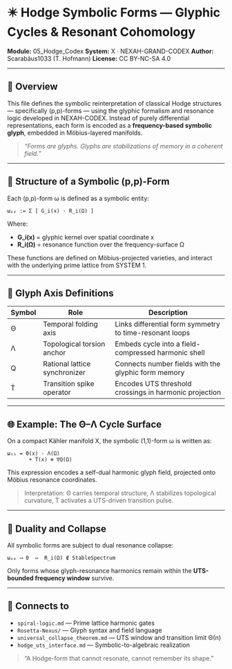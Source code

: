 # ✴️ Hodge Symbolic Forms — Glyphic Cycles & Resonant Cohomology

**Module:** 05\_Hodge\_Codex
**System:** X · NEXAH-GRAND-CODEX
**Author:** Scarabäus1033 (T. Hofmann)
**License:** CC BY-NC-SA 4.0

---

## 📘 Overview

This file defines the symbolic reinterpretation of classical Hodge structures — specifically (p,p)-forms — using the glyphic formalism and resonance logic developed in NEXAH-CODEX. Instead of purely differential representations, each form is encoded as a **frequency-based symbolic glyph**, embedded in Möbius-layered manifolds.

> *“Forms are glyphs. Glyphs are stabilizations of memory in a coherent field.”*

---

## 🧩 Structure of a Symbolic (p,p)-Form

Each (p,p)-form ω is defined as a symbolic entity:

```
ωₚₚ := Σ [ G_i(x) · R_i(Ω) ]
```

Where:

* **G\_i(x)** = glyphic kernel over spatial coordinate x
* **R\_i(Ω)** = resonance function over the frequency-surface Ω

These functions are defined on Möbius-projected varieties, and interact with the underlying prime lattice from SYSTEM 1.

---

## 🔣 Glyph Axis Definitions

| Symbol | Role                          | Description                                             |
| ------ | ----------------------------- | ------------------------------------------------------- |
| Θ      | Temporal folding axis         | Links differential form symmetry to time-resonant loops |
| Λ      | Topological torsion anchor    | Embeds cycle into a field-compressed harmonic shell     |
| Q      | Rational lattice synchronizer | Connects number fields with the glyphic form memory     |
| Ṫ      | Transition spike operator     | Encodes UTS threshold crossings in harmonic projection  |

---

## 🌐 Example: The Θ–Λ Cycle Surface

On a compact Kähler manifold X, the symbolic (1,1)-form ω is written as:

```
ω₁₁ = Θ(x) · Λ(Ω)  
       + Ṫ(x) ⊗ ∇Q(Ω)
```

This expression encodes a self-dual harmonic glyph field, projected onto Möbius resonance coordinates.

> Interpretation: Θ carries temporal structure, Λ stabilizes topological curvature, Ṫ activates a UTS-driven transition pulse.

---

## 🔁 Duality and Collapse

All symbolic forms are subject to dual resonance collapse:

```
ωₚₚ ⟶ 0  ⇔  R_i(Ω) ∉ StableSpectrum
```

Only forms whose glyph-resonance harmonics remain within the **UTS-bounded frequency window** survive.

---

## 🔗 Connects to

* `spiral-logic.md` — Prime lattice harmonic gates
* `Rosetta-Nexus/` — Glyph syntax and field language
* `universal_collapse_theorem.md` — UTS window and transition limit Θ(n)
* `hodge_uts_interface.md` — Symbolic-to-algebraic realization

> “A Hodge-form that cannot resonate, cannot remember its shape.”
